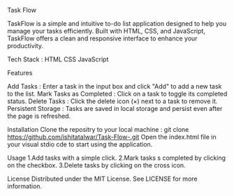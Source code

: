 Task Flow 

TaskFlow is a simple and intuitive to-do list application designed to help you manage your tasks efficiently. Built with HTML, CSS, and JavaScript, TaskFlow offers a clean and responsive interface to enhance your productivity.

Tech Stack : 
HTML 
CSS 
JavaScript

Features

Add Tasks : Enter a task in the input box and click "Add" to add a new task to the list.
Mark Tasks as Completed : Click on a task to toggle its completed status.
Delete Tasks : Click the delete icon (×) next to a task to remove it.
Persistent Storage : Tasks are saved in local storage and persist even after the page is refreshed.

Installation 
Clone the repositry to your local machine : 
git clone https://github.com/ishitatalwar/Task-Flow-.git
Open the index.html file in your visual stdio cde to start using the application.

Usage 
1.Add tasks with a simple click.
2.Mark tasks s completed by clicking on the checkbox.
3.Delete tasks by clicking on the cross icon.

License
Distributed under the MIT License. See LICENSE for more information.
